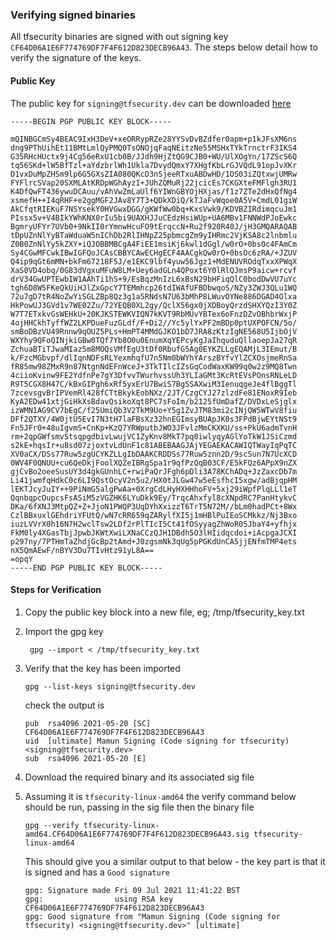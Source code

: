 
### Verifying signed binaries

All tfsecurity binaries are signed with out signing key `CF64D06A1E6F774769DF7F4F612D823DECB96A43`. The steps below detail how to verify the signature of the keys.


#### Public Key

The public key for `signing@tfsecurity.dev` can be downloaded [here](../assets/signing.asc)

```
-----BEGIN PGP PUBLIC KEY BLOCK-----

mQINBGCmSy4BEAC9IxH3DeV+xeORRypRZe28YYSvDvBZdfer0apm+p1kJFsXM6ns
dng9PThUihEt11BMtLmlQyPMQ0TsONOjqFaqNEitzNe55MSHxTYkTrnctrF3IKS4
G35RHcHUctx9j4Cg56eRxU1cb0B/JJdh9HjZtQG9CJB0+WU/UlXOgYn/17ZScS6Q
tq56SKd+lW5BfTzl+aYdzbrlWh1Ukla7DvydQmxY7XHgfKbLrGJVQdL91opJvXKr
D1vxDuMpZHSm9lp6G5GXsZIA080QKcD3nSjeeRTxuABDwHD/1OS03iZQtxwjUMRw
FYFlrcSVap20SXMLAtKRDpWGhAyzI+JUhZQMuRj22jcicEs7CKGXteFMFlgh3RU1
K4DfQwFT436ywuDCAuu/vAhVwZmLaUlf6YIWnGBYOjHXjas/f1z7ZTe2dHxQfNg4
xsmefH++I4qRHF+e2ggMGF2JAv8Y7T3+QDkXDiQ/kTJaFvWqoe0A5V+CmdL01giW
AkCfqtRIEKuF7NSYsekY0HVGwxDGG/gKWfWw0bq+KxsVwk9/KDVBZIRdimqcuJm1
PIssx5v+V4BIkYWhKNX0rIu5bi9UAXHJJuCEdzHsiWUp+UA6MBv1FNNWdPJoEwkc
BgmryUFYr7UVb0+9NkII0rYmnwHcuFO9tErqccN+Ru2f920R40J/jH3GMQARAQAB
tDpUZnNlYyBTaWduaW5nIChDb2RlIHNpZ25pbmcgZm9yIHRmc2VjKSA8c2lnbmlu
Z0B0ZnNlYy5kZXY+iQJOBBMBCgA4FiEE1msiKj6kwl1dGgl/w0rO+0bsOc4FAmCm
Sy4CGwMFCwkIBwIGFQoJCAsCBBYCAwECHgECF4AACgkQw0rO+0bsOc6zRA/+JZUV
Q4ip9qGt6mMN+bkFm67218F5J/e1EKC9lbf4yuw56Jgz1+MdENUVROdqTxxXPWqX
XaS0VD4obq/0G83dVgxuMFuW8LM+Uey6adGLn4QPoxt6Y0lRlQJmsP9aicw+rcvf
drV34GwUPTEwbIW1AAhTi1hS+9/EsBqzMnIzL6xBsN29bHFiqQlC0bodDwVU7uYc
tgh6D8W5FKeQkUiHJlZxGpcY7TEMmhcp26tdIWAfUFBDbwqoS/NZy3ZWJ3QLu1WQ
72u7gD7tR4NoZwYiSGLZBp8Qz3g1a5RNdsN7U63bMhP8LWuvOYNe886DGAD4Olxa
HkPowUJ3GVd1v7WE02Zu/72YEQB0XL2gy/QclX56gx0jXDBoyQrzdSHXYQzI3Y0Z
W7T7ETxkvGsWEHkU+20KJKSTEWKVIQN7kKVT9RbMUvYBTex6oFnzDZvOBhbrWxjP
4ojHHCkhTyffWZ2LKPDueFuzGLdf/F+Di2//Yc5ylYxPF2mBDp0ptUXPOFCN/5o/
smBoDBzVU49Rnnw9qOUZ5PLs+HmPT4MMdGJKO1bD7JRA8zKtzIgNE568U5IjbOjV
WXYhy9QFoQINjkiGBw0TQf7Yb8O0u0EnumXqYEPcyKgJaIhquduQllaoepJa27qR
ZchuaBTiTJwaMIaz5m8MOQsVMfEgU3tDf0RbufG5Ag0EYKZLLgEQAMjL3IEmut/B
k/FzcMGbvpf/dlIqnNDFsRLYexmhqfU7n5Nm0bWYhYArszBYfvYlZCXOsjmeRnSa
fR85mw98ZMxR9n87NtgnNdEFnWceJ+3TkTIlcIZsGqCodWaxKW99q0w2z9MQ8Twn
4ciioKvinw9FE2YdfnPe7gY3DfvvTWurhvssUh3YLIaGMt3KcRtEVsPOnsRNLeLD
R9T5CGX8H47C/kBxGIPgh6xRf5yxErU7BwiS7BgSSAXwiM3IenuqgeJe4flBggTl
7zcevsgvBrIPVemRl428fCTtBkykEobNXz/2JT/CzgCYJ27zlzdFe81ENoxR9Ieb
KyA2EDw41xtjGiHkXsBdavQsikoXqt8PC7sFoIm/b2125fUmDafZ/DVDxLeSjglx
izWMN1AG9CV7bEgC/f25UmiQb3V2TkM9Uo+Y5g1ZvJTM83mi2cINjQW5WTwV8fiu
DFf2QTXY/4W0jtU5EvI7N3tH7laFBsXz32hnEGImsyBUApJK0s3FPdBjwEYtNSt9
Fn5JFr0+48uIgvmS+CnKp+KzQ7YRWputbJWO3JFvlzMmCKXKU/ss+PkU6admTvnH
rm+2qpGWfsmvStsqpgdbivLwujVC1ZyKnv8MkT7pq0iwlyqyAGlYoTkW1JSiCzmd
s2kE+hqsIr+u8sd07zjoxtvLdUnF1c81ABEBAAGJAjYEGAEKACAWIQTWayIqPqTC
XV0aCX/DSs77Ruw5zgUCYKZLLgIbDAAKCRDDSs77Ruw5znn2D/9scSun7N7UcXCD
0WV4F0QNUU+cu6QeDkjFoolXQZeIBRgSpa1r9qfPzQqB03CF/E5kFQz6APpX9nZX
gjCvBo2oeeSusUY3d4gkGUnhLC+rwiPaQrJFgh6pDli3A78KChADq+JzZaxcDb7m
Li41jwmfqHdkC0c6LI9QstOcyV2n5u2/HX0tJLGw47w5eEsfhcI5xgw/adBjqpHM
lEKTJcyJuIY++9PiNmG5algPwAa+0XrgCdLHyHXHHhoFV+5xj29iWpfPlqLLl1eT
QqnbqpcOupcsFsASiM5zVGZHK6LYuDkk9Ey/TrqcAhxfyl8cXNpdRC7PanHtykvC
DKa/6fXNJ3MtpQZ+Z+JjoN1PWQP3UqDYhXxizzT6TrT5N72M//bLm0hadPCt+8Wx
CzlBBxuxlGEhdriYFUtQ/wN7cRR659qZARylfXI5j1mHBlPuIEoSCMkkz/Nj3Bxo
iuzLVVrX0h16N7H2wclTsw2LDf2rPlTIcI5Ct41fOSyyagZhWoR05JbaY4+yfhjx
FkM0ly4XGasTbjJpwbJKWtXwiLXNaCCzQJH1DBdh5O3lHIidqcdoi+iAcpgaJCXI
p297ny/7PTHmTaZhdjGcBp2tAmd+J0zgsmNk3qUg5pPGKdUnCA5jjENfmTMP4ets
nX5QmAEwF/nBYV3Du7TIvHtz91yL8A==
=opqY
-----END PGP PUBLIC KEY BLOCK-----
```

#### Steps for Verification


1. Copy the public key block into a new file, eg; /tmp/tfsecurity_key.txt
   
2. Import the gpg key
   ```
    gpg --import < /tmp/tfsecurity_key.txt
   ```
3. Verify that the key has been imported
    ```
    gpg --list-keys signing@tfsecurity.dev
    ```
    check the output is
    ```
    pub  rsa4096 2021-05-20 [SC]       CF64D06A1E6F774769DF7F4F612D823DECB96A43
    uid  [ultimate] Mamun Signing (Code signing for tfsecurity) <signing@tfsecurity.dev>
    sub  rsa4096 2021-05-20 [E]
    ```
4. Download the required binary and its associated sig file
   
5. Assuming it is `tfsecurity-linux-amd64` the verify command below should be run, passing in the sig file then the binary file
   ```
   gpg --verify tfsecurity-linux-amd64.CF64D06A1E6F774769DF7F4F612D823DECB96A43.sig tfsecurity-linux-amd64
   ```
   This should give you a similar output to that below - the key part is that it is signed and has a `Good signature`
   ```
   gpg: Signature made Fri 09 Jul 2021 11:41:22 BST
   gpg:                using RSA key CF64D06A1E6F774769DF7F4F612D823DECB96A43
   gpg: Good signature from "Mamun Signing (Code signing for tfsecurity) <signing@tfsecurity.dev>" [ultimate]

   ```